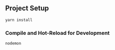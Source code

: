 ## Project Setup

```sh
yarn install
```

### Compile and Hot-Reload for Development

```sh
nodemon
```

